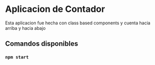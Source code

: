 # Aplicacion de Contador

Esta aplicacion fue hecha con class based components y cuenta hacia arriba y hacia abajo

## Comandos disponibles

### `npm start`

